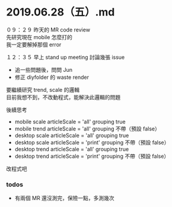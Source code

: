 # 2019.06.28（五）.md

０９：２９ 昨天的 MR code review  
先研究現在 mobile 怎麼打的  
我一定要解掉那個 error  

１２：３５ 早上 stand up meeting 討論幾張 issue  
- 追一些問題後，問問 Jun  
- 修正 diyfolder 的 waste render

要繼續研究 trend, scale 的邏輯  
目前我想不到，不改動程式，能解決此邏輯的問題  

後續思考
- mobile scale articleScale = 'all' grouping true
- mobile trend articleScale = 'all' grouping 不帶（預設 false）
- desktop scale articleScale = 'all' grouping true
- desktop scale articleScale = 'print' grouping 不帶（預設 false）
- desktop trend articleScale = 'all' grouping true
- desktop trend articleScale = 'print' grouping 不帶（預設 false）

改程式吧  

### todos
- 有兩個 MR 還沒測完，保險一點，多測幾次

